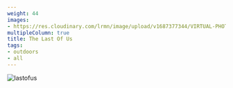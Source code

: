 ```yaml
---
weight: 44
images:
- https://res.cloudinary.com/lrmn/image/upload/v1687377344/VIRTUAL-PHOTOGRAPHY/thelastofuspart1/tlou1_5_l614ng.png
multipleColumn: true
title: The Last Of Us
tags:
- outdoors
- all
---
```


![lastofus](https://res.cloudinary.com/lrmn/image/upload/v1687377347/VIRTUAL-PHOTOGRAPHY/thelastofuspart1/tlou1_11_nfbacd.jpg)